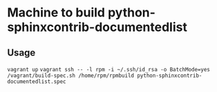 Machine to build python-sphinxcontrib-documentedlist
========


Usage
-------
`vagrant up`
`vagrant ssh -- -l rpm -i ~/.ssh/id_rsa -o BatchMode=yes /vagrant/build-spec.sh /home/rpm/rpmbuild python-sphinxcontrib-documentedlist.spec`
